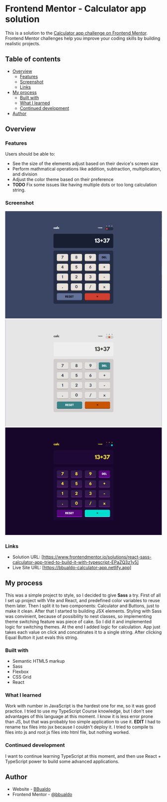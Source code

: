 # Frontend Mentor - Calculator app solution

This is a solution to the [Calculator app challenge on Frontend Mentor](https://www.frontendmentor.io/challenges/calculator-app-9lteq5N29). Frontend Mentor challenges help you improve your coding skills by building realistic projects.

## Table of contents

- [Overview](#overview)
  - [Features](#features)
  - [Screenshot](#screenshot)
  - [Links](#links)
- [My process](#my-process)
  - [Built with](#built-with)
  - [What I learned](#what-i-learned)
  - [Continued development](#continued-development)
- [Author](#author)

## Overview

### Features

Users should be able to:

- See the size of the elements adjust based on their device's screen size
- Perform mathmatical operations like addition, subtraction, multiplication, and division
- Adjust the color theme based on their preference
- **TODO** Fix some issues like having multiple dots or too long calculation string.

### Screenshot

![](./screenshots/theme-1.png)
![](./screenshots/theme-2.png)
![](./screenshots/theme-3.png)

### Links

- Solution URL: [https://www.frontendmentor.io/solutions/react-sass-calculator-app-tried-to-build-it-with-typescript-EPaZQ3z1y5]
- Live Site URL: [https://bbualdo-calculator-app.netlify.app]

## My process

This was a simple project to style, so I decided to give **Sass** a try. First of all I set up project with Vite and React, and predefined color variables to reuse them later. Then I split it to two components: Calculator and Buttons, just to make it clean. After that I started to building JSX elements. Styling with Sass was convinient, because of possibility to nest classes, so implementing theme switching feature was piece of cake. So I did it and implemented logic for switching themes. At the end I added logic for calculation. App just takes each value on click and concatinates it to a single string. After clicking Equal Button it just evals this string.

### Built with

- Semantic HTML5 markup
- Sass
- Flexbox
- CSS Grid
- React

### What I learned

Work with number in JavaScript is the hardest one for me, so it was good practice. I tried to use my TypeScript Course knowledge, but I don't see advantages of this language at this moment. I know it is less error prone than JS, but that was probably too simple application to use it.
**EDIT** I had to rename tsx files into jsx because I couldn't deploy it. I tried to compile ts files into js and root js files into html file, but nothing worked.

### Continued development

I want to continue learning TypeScript at this moment, and then use React + TypeScript power to build some advanced applications.

## Author

- Website - [BBualdo](https://bbualdo-portfolio.netlify.app)
- Frontend Mentor - [@bbualdo](https://www.frontendmentor.io/profile/bbualdo)
